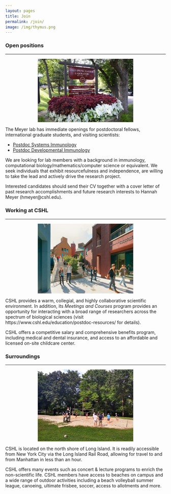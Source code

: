 ```yaml
---
layout: pages
title: Join
permalink: /join/
image: /img/thymus.png
---
```


### Open positions
___
<div class="row">
    <div class="col-lg-3">
        <img class="img-responsive" style="display:block; margin-left: auto; margin-right: auto; padding-right:15px;padding-left:15px;padding-top:0px; width:300px;height:auto;" src="/img/CSHL_entrance_sign.jpg">
    </div>
    <div class="col-lg-8">
        <p>
        The Meyer lab has immediate openings for postdoctoral fellows, international graduate students, and visiting scientists:
        <ul>
        <li><a href="https://cshl.peopleadmin.com/postings/16477">Postdoc Systems Immunology</a></li>
        <li><a href="https://cshl.peopleadmin.com/postings/16459">Postdoc Developmental Immunology</a></li>
        </ul>
        We are looking for lab members with a background in immunology, computational biology/mathematics/computer science or equivalent.
        We seek individuals that exhibit resourcefulness and independence, are willing to take the lead and actively drive the research project.
        </p>
        <p>
        Interested candidates should send their CV together with a cover letter of past research accomplishments and future research interests to Hannah Meyer (hmeyer@cshl.edu).
        </p>
    </div>
</div>


### Working at CSHL
___
<div class="row">
    <div class="col-lg-3">
        <img class="img-responsive" style="display:block; margin-left: auto; margin-right: auto; padding-right:15px;padding-left:15px;padding-top:0px; width:300px;height:auto;" src="/img/CSHL_hillside.jpg">
    </div>
    <div class="col-lg-8">
        <p>
        CSHL provides a warm, collegial, and highly collaborative scientific environment. In addition, its <i>Meetings and Courses</i> program provides an opportunity for interacting with a broad range of researchers across the spectrum of biological sciences (visit <a>https://www.cshl.edu/education/postdoc-resources/</a> for details).
        </p>
        <p>
        CSHL offers a competitive salary and comprehensive benefits program, including medical and dental insurance, and access to an affordable and licensed on-site childcare center.
        </p>
    </div>
</div>

### Surroundings
___
<div class="row">
    <div class="col-lg-3">
        <img class="img-responsive" style="display:block; margin-left: auto; margin-right: auto; padding-right:15px;padding-left:15px;padding-top:0px; width:300px;height:auto;" src="/img/CSHL-vb.jpg">
    </div>
    <div class="col-lg-8">
    <p>
    CSHL is located on the north shore of Long Island. It is readily accessible from New York City via the Long Island Rail Road, allowing for travel to and from Manhattan in less than an hour.
    </p>
    <p>
    CSHL offers many events such as concert & lecture programs to enrich the non-scientific life. CSHL members have access to beaches on campus and a wide range of outdoor activities including a beach volleyball summer league, canoeing, ultimate frisbee, soccer, access to allotments and more.
    </p>
    </div>
</div>





